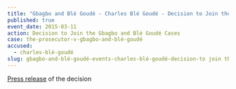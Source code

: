 ```yaml
---
title: "Gbagbo and Blé Goudé - Charles Blé Goudé - Decision to Join the Gbagbo and Blé Goudé Cases"
published: true
event_date: 2015-03-11
action: Decision to Join the Gbagbo and Blé Goudé Cases
case: the-prosecutor-v-gbagbo-and-blé-goudé
accused:
  - charles-blé-goudé
slug: gbagbo-and-blé-goudé-events-charles-blé-goudé-decision-to join the gbagbo and blé goudé cases
---
```


[Press release](https://www.icc-cpi.int/en_menus/icc/press%20and%20media/press%20releases/Pages/pr1097.aspx) of the decision

